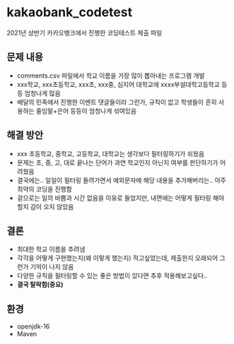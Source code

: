 # kakaobank_codetest
2021년 상반기 카카오뱅크에서 진행한 코딩테스트 제출 파일

## 문제 내용
- comments.csv 파일에서 학교 이름을 가장 많이 뽑아내는 프로그램 개발
- xxx학교, xxx초등학교, xxx초, xxx중, 심지어 대학교에 xxxx부설대학고등학교 등등 엄청나게 많음
- 배달의 민족에서 진행한 이벤트 댓글들이라 그런가, 규칙이 없고 학생들이 흔히 사용하는 줄임말+은어 등등이 엄청나게 섞여있음

## 해결 방안
- xxx 초등학교, 중학교, 고등학교, 대학교는 생각보다 필터링하기가 쉬웠음
- 문제는 초, 중, 고, 대로 끝나는 단어가 과연 학교인지 아닌지 여부를 판단하기가 어려웠음
- 결국에는.. 일일이 필터링 돌려가면서 예외문자에 해당 내용을 추가해버리는.. 아주 최악의 코딩을 진행함
- 겉으로는 일의 바쁨과 시간 없음을 이유로 들었지만, 내면에는 어떻게 필터링 해야할지 감이 오지 않았음

## 결론
- 최대한 학교 이름을 추려냄
- 각각을 어떻게 구현했는지(왜 이렇게 했는지) 적고싶었는데, 제출한지 오래되어 그런가 기억이 나지 않음
- 다양한 규칙을 필터링할 수 있는 좋은 방법이 있다면 추후 적용해보고싶다..
- **결국 탈락함(중요)**

## 환경
- openjdk-16
- Maven
